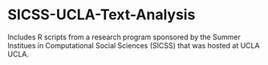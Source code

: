 # SICSS-UCLA-Text-Analysis
Includes R scripts from a research program sponsored by the Summer Institues in Computational Social Sciences (SICSS) that was hosted at UCLA UCLA.
